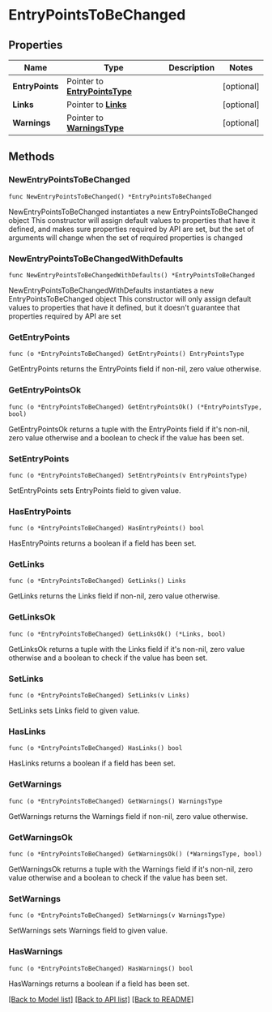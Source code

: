 # EntryPointsToBeChanged

## Properties

Name | Type | Description | Notes
------------ | ------------- | ------------- | -------------
**EntryPoints** | Pointer to [**EntryPointsType**](EntryPointsType.md) |  | [optional] 
**Links** | Pointer to [**Links**](Links.md) |  | [optional] 
**Warnings** | Pointer to [**WarningsType**](WarningsType.md) |  | [optional] 

## Methods

### NewEntryPointsToBeChanged

`func NewEntryPointsToBeChanged() *EntryPointsToBeChanged`

NewEntryPointsToBeChanged instantiates a new EntryPointsToBeChanged object
This constructor will assign default values to properties that have it defined,
and makes sure properties required by API are set, but the set of arguments
will change when the set of required properties is changed

### NewEntryPointsToBeChangedWithDefaults

`func NewEntryPointsToBeChangedWithDefaults() *EntryPointsToBeChanged`

NewEntryPointsToBeChangedWithDefaults instantiates a new EntryPointsToBeChanged object
This constructor will only assign default values to properties that have it defined,
but it doesn't guarantee that properties required by API are set

### GetEntryPoints

`func (o *EntryPointsToBeChanged) GetEntryPoints() EntryPointsType`

GetEntryPoints returns the EntryPoints field if non-nil, zero value otherwise.

### GetEntryPointsOk

`func (o *EntryPointsToBeChanged) GetEntryPointsOk() (*EntryPointsType, bool)`

GetEntryPointsOk returns a tuple with the EntryPoints field if it's non-nil, zero value otherwise
and a boolean to check if the value has been set.

### SetEntryPoints

`func (o *EntryPointsToBeChanged) SetEntryPoints(v EntryPointsType)`

SetEntryPoints sets EntryPoints field to given value.

### HasEntryPoints

`func (o *EntryPointsToBeChanged) HasEntryPoints() bool`

HasEntryPoints returns a boolean if a field has been set.

### GetLinks

`func (o *EntryPointsToBeChanged) GetLinks() Links`

GetLinks returns the Links field if non-nil, zero value otherwise.

### GetLinksOk

`func (o *EntryPointsToBeChanged) GetLinksOk() (*Links, bool)`

GetLinksOk returns a tuple with the Links field if it's non-nil, zero value otherwise
and a boolean to check if the value has been set.

### SetLinks

`func (o *EntryPointsToBeChanged) SetLinks(v Links)`

SetLinks sets Links field to given value.

### HasLinks

`func (o *EntryPointsToBeChanged) HasLinks() bool`

HasLinks returns a boolean if a field has been set.

### GetWarnings

`func (o *EntryPointsToBeChanged) GetWarnings() WarningsType`

GetWarnings returns the Warnings field if non-nil, zero value otherwise.

### GetWarningsOk

`func (o *EntryPointsToBeChanged) GetWarningsOk() (*WarningsType, bool)`

GetWarningsOk returns a tuple with the Warnings field if it's non-nil, zero value otherwise
and a boolean to check if the value has been set.

### SetWarnings

`func (o *EntryPointsToBeChanged) SetWarnings(v WarningsType)`

SetWarnings sets Warnings field to given value.

### HasWarnings

`func (o *EntryPointsToBeChanged) HasWarnings() bool`

HasWarnings returns a boolean if a field has been set.


[[Back to Model list]](../README.md#documentation-for-models) [[Back to API list]](../README.md#documentation-for-api-endpoints) [[Back to README]](../README.md)


